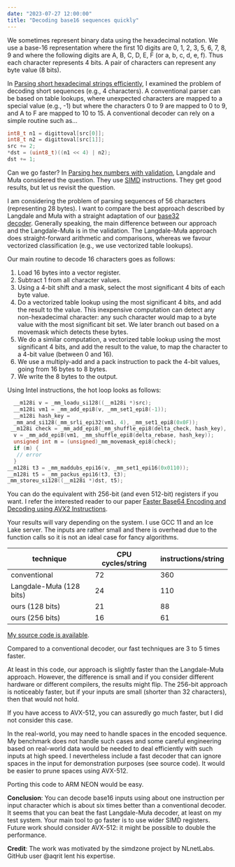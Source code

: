 ```yaml
---
date: "2023-07-27 12:00:00"
title: "Decoding base16 sequences quickly"
---
```




We sometimes represent binary data using the hexadecimal notation. We use a base-16 representation where the first 10 digits are 0, 1, 2, 3, 5, 6, 7, 8, 9 and where the following digits are A, B, C, D, E, F (or a, b, c, d, e, f). Thus each character represents 4 bits. A pair of characters can represent any byte value (8 bits).

In [Parsing short hexadecimal strings efficiently](/lemire/blog/2019/04/17/parsing-short-hexadecimal-strings-efficiently/), I examined the problem of decoding short sequences (e.g., 4 characters). A conventional parser can be based on table lookups, where unexpected characters are mapped to a special value (e.g., -1) but where the characters 0 to 9 are mapped to 0 to 9, and A to F are mapped to 10 to 15. A conventional decoder can rely on a simple routine such as&hellip;
```C
int8_t n1 = digittoval[src[0]];
int8_t n2 = digittoval[src[1]];
src += 2;
*dst = (uint8_t)((n1 << 4) | n2);
dst += 1;

```


Can we go faster? In [Parsing hex numbers with validation](http://0x80.pl/notesen/2022-01-17-validating-hex-parse.html), Langdale and Muła considered the question. They use [SIMD](https://en.wikipedia.org/wiki/Single_instruction,_multiple_data) instructions. They get good results, but let us revisit the question.

I am considering the problem of parsing sequences of 56 characters (representing 28 bytes). I want to compare the best approach described by Langdale and Muła with a straight adaptation of our [base32 decoder](/lemire/blog/2023/07/20/fast-decoding-of-base32-strings/). Generally speaking, the main difference between our approach and the Langdale-Muła is in the validation. The Langdale-Muła approach does straight-forward arithmetic and comparisons, whereas we favour vectorized classification (e.g., we use vectorized table lookups).

Our main routine to decode 16 characters goes as follows:

1. Load 16 bytes into a vector register.
1. Subtract 1 from all character values.
1. Using a 4-bit shift and a mask, select the most significant 4 bits of each byte value.
1. Do a vectorized table lookup using the most significant 4 bits, and add the result to the value. This inexpensive computation can detect any non-hexadecimal character: any such character would map to a byte value with the most significant bit set. We later branch out based on a movemask which detects these bytes.
1. We do a similar computation, a vectorized table lookup using the most significant 4 bits, and add the result to the value, to map the character to a 4-bit value (between 0 and 16).
1. We use a multiply-add and a pack instruction to pack the 4-bit values, going from 16 bytes to 8 bytes.
1. We write the 8 bytes to the output.


Using Intel instructions, the hot loop looks as follows:
```C
  __m128i v = _mm_loadu_si128((__m128i *)src);
  __m128i vm1 = _mm_add_epi8(v, _mm_set1_epi8(-1));
  __m128i hash_key =
  _mm_and_si128(_mm_srli_epi32(vm1, 4), _mm_set1_epi8(0x0F));
 __m128i check = _mm_add_epi8(_mm_shuffle_epi8(delta_check, hash_key), vm1);
  v = _mm_add_epi8(vm1, _mm_shuffle_epi8(delta_rebase, hash_key));
  unsigned int m = (unsigned)_mm_movemask_epi8(check);
  if (m) {
   // error
  }
__m128i t3 = _mm_maddubs_epi16(v, _mm_set1_epi16(0x0110));
__m128i t5 = _mm_packus_epi16(t3, t3);
_mm_storeu_si128((__m128i *)dst, t5);

```


You can do the equivalent with 256-bit (and even 512-bit) registers if you want. I refer the interested reader to our paper [Faster Base64 Encoding and Decoding using AVX2 Instructions](https://arxiv.org/abs/1704.00605).

Your results will vary depending on the system. I use GCC 11 and an Ice Lake server. The inputs are rather small and there is overhead due to the function calls so it is not an ideal case for fancy algorithms.

technique                |CPU cycles/string        |instructions/string      |
-------------------------|-------------------------|-------------------------|
conventional             |72                       |360                      |
Langdale-Muła (128 bits) |24                       |110                      |
ours (128 bits)          |21                       |88                       |
ours (256 bits)          |16                       |61                       |


[My source code is available](https://github.com/lemire/Code-used-on-Daniel-Lemire-s-blog/tree/master/2023/07/27).

Compared to a conventional decoder, our fast techniques are 3 to 5 times faster.

At least in this code, our approach is slightly faster than the Langdale-Muła approach. However, the difference is small and if you consider different hardware or different compilers, the results might flip. The 256-bit approach is noticeably faster, but if your inputs are small (shorter than 32 characters), then that would not hold.

If you have access to AVX-512, you can assuredly go much faster, but I did not consider this case.

In the real-world, you may need to handle spaces in the encoded sequence. My benchmark does not handle such cases and some careful engineering based on real-world data would be needed to deal efficiently with such inputs at high speed. I nevertheless include a fast decoder that can ignore spaces in the input for demonstration purposes (see source code). It would be easier to prune spaces using AVX-512.

Porting this code to ARM NEON would be easy.

__Conclusion__: You can decode base16 inputs using about one instruction per input character which is about six times better than a conventional decoder. It seems that you can beat the fast Langdale-Muła decoder, at least on my test system. Your main tool to go faster is to use wider SIMD registers. Future work should consider AVX-512: it might be possible to double the performance.

__Credit__: The work was motivated by the simdzone project by NLnetLabs. GitHub user @aqrit lent his expertise.

